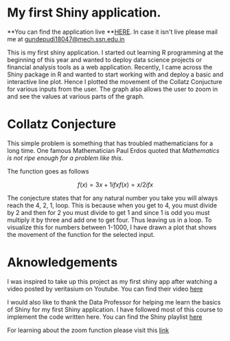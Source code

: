 # My first Shiny application.

[](https://i2.wp.com/opencurve.info/wp-content/uploads/2020/04/featured-image-collatz-harriss-e1588439815159.jpeg?resize=1920%2C768&ssl=1)

**You can find the application live  **[HERE](https://gv9wj.shinyapps.io/The_Collatz_Conjecture/). In case it isn't live please mail me at gundepudi18047@mech.ssn.edu.in

This is my first shiny application. I started out learning R programming at the beginning of this year and wanted to deploy
data science projects or financial analysis tools as a web application. Recently, I came across the Shiny package in R and
wanted to start working with and deploy a basic and interactive line plot. Hence I plotted the movement of the Collatz 
Conjucture for various inputs from the user. The graph also allows the user to zoom in and see the values at various parts 
of the graph. 

# Collatz Conjecture 
This simple problem is something that has troubled mathematicians for a long time.  One famous Mathematician Paul Erdos quoted that 
*Mathematics is not ripe enough for a problem like this*. 

The function goes as follows 
```math
     f(x) = 3x + 1  if x% 2 = 1
    
     f(x) =  x/2 if x% 2 =0
```

The conjecture states that for any natural number you take you will always reach 
the 4, 2, 1, loop. This is because when you get to 4, you must divide by 2
and then for 2 you must divide to get 1 and since 1 is odd you must multiply it
by three and add one to get four. Thus leaving us in a loop. To visualize this
for numbers between 1-1000, I have drawn a plot that shows the movement of the
function for the selected input.

# Aknowledgements 
I was inspired to take up this project as my first shiny app after watching a video posted by veritasium 
on Youtube. You can find their video [here](https://www.youtube.com/watch?v=094y1Z2wpJg) 

I would also like to thank the Data Professor for helping me learn the basics of Shiny for my first Shiny application. I have followed most of this course
to implement the code written here. 
You can find the Shiny playlist [here](https://www.youtube.com/watch?v=tfN10IUX9Lo&list=PLtqF5YXg7GLkxx_GGXDI_EiAvkhY9olbe&index=2)

For learning about the zoom function please visit this [link](https://shiny.rstudio.com/gallery/plot-interaction-zoom.html)
